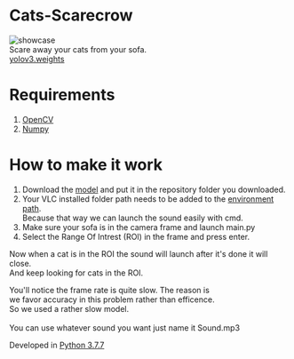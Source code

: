 # Cats-Scarecrow
![showcase](showcase.gif)</br>
Scare away your cats from your sofa.</br>
[yolov3.weights](https://pjreddie.com/media/files/yolov3.weights)

# Requirements
1) [OpenCV](https://pypi.org/project/opencv-python/)
2) [Numpy](https://pypi.org/project/numpy/)

# How to make it work
1) Download the [model](https://pjreddie.com/media/files/yolov3.weights) and put it in the repository folder you downloaded.
2) Your VLC installed folder path needs to be added to the [environment path](https://www.architectryan.com/2018/03/17/add-to-the-path-on-windows-10/).</br>
Because that way we can launch the sound easily with cmd.
3) Make sure your sofa is in the camera frame and launch main.py
4) Select the Range Of Intrest (ROI) in the frame and press enter.

Now when a cat is in the ROI the sound will launch after it's done it will close.</br>
And keep looking for cats in the ROI.

You'll notice the frame rate is quite slow. The reason is</br>
we favor accuracy in this problem rather than efficence.</br>
So we used a rather slow model.</br></br>
You can use whatever sound you want just name it Sound.mp3

Developed in [Python 3.7.7](https://www.python.org/ftp/python/3.7.7/python-3.7.7-amd64.exe)
